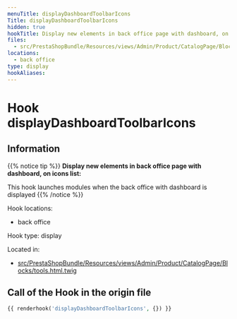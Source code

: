 ```yaml
---
menuTitle: displayDashboardToolbarIcons
Title: displayDashboardToolbarIcons
hidden: true
hookTitle: Display new elements in back office page with dashboard, on icons list
files:
  - src/PrestaShopBundle/Resources/views/Admin/Product/CatalogPage/Blocks/tools.html.twig
locations:
  - back office
type: display
hookAliases:
---
```


# Hook displayDashboardToolbarIcons

## Information

{{% notice tip %}}
**Display new elements in back office page with dashboard, on icons list:** 

This hook launches modules when the back office with dashboard is displayed
{{% /notice %}}

Hook locations: 
  - back office

Hook type: display

Located in: 
  - [src/PrestaShopBundle/Resources/views/Admin/Product/CatalogPage/Blocks/tools.html.twig](https://github.com/PrestaShop/PrestaShop/blob/8.0.x/src/PrestaShopBundle/Resources/views/Admin/Product/CatalogPage/Blocks/tools.html.twig)

## Call of the Hook in the origin file

```php
{{ renderhook('displayDashboardToolbarIcons', {}) }}
```